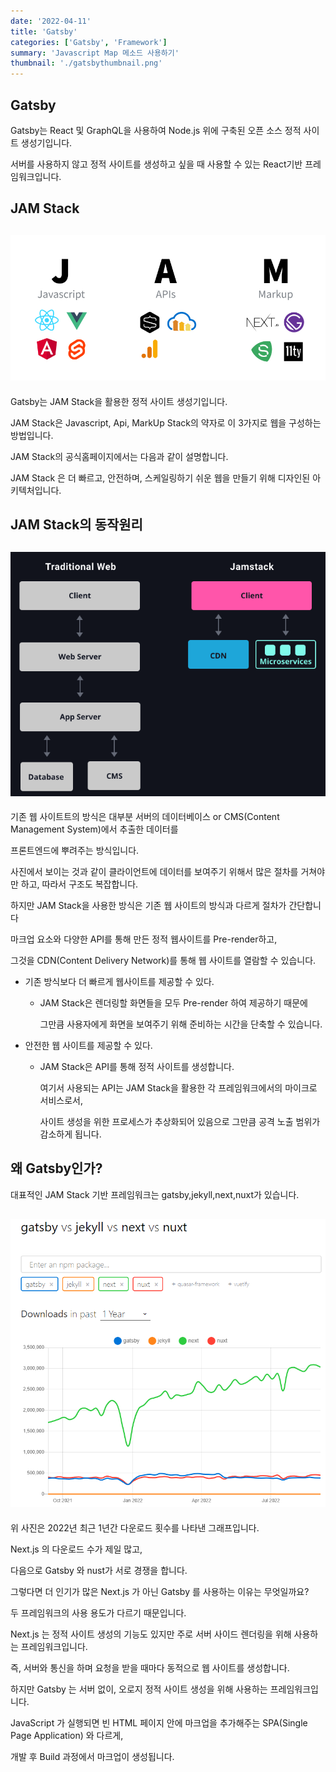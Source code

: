 ```yaml
---
date: '2022-04-11'
title: 'Gatsby'
categories: ['Gatsby', 'Framework']
summary: 'Javascript Map 메소드 사용하기'
thumbnail: './gatsbythumbnail.png'
---
```


## Gatsby

Gatsby는 React 및 GraphQL을 사용하여 Node.js 위에 구축된 오픈 소스 정적 사이트 생성기입니다.

서버를 사용하지 않고 정적 사이트를 생성하고 싶을 때 사용할 수 있는 React기반 프레임워크입니다.

## JAM Stack

## ![file:///C:/Reactblog/LEEBLOG/static/gatsby/jamstack2.png](../static/gatsby/jamstack1.png)

Gatsby는 JAM Stack을 활용한 정적 사이트 생성기입니다.

JAM Stack은 Javascript, Api, MarkUp Stack의 약자로 이 3가지로 웹을 구성하는 방법입니다.

JAM Stack의 공식홈페이지에서는 다음과 같이 설명합니다.

JAM Stack 은 더 빠르고, 안전하며, 스케일링하기 쉬운 웹을 만들기 위해 디자인된 아키텍처입니다.

## JAM Stack의 동작원리

## ![file:///C:/Reactblog/LEEBLOG/static/gatsby/jamstack2.png](../static/gatsby/jamstack2.png)

기존 웹 사이트트의 방식은 대부분 서버의 데이터베이스 or CMS(Content Management System)에서 추출한 데이터를

프론트엔드에 뿌려주는 방식입니다.

사진에서 보이는 것과 같이 클라이언트에 데이터를 보여주기 위해서 많은 절차를 거쳐야만 하고, 따라서 구조도 복잡합니다.

하지만 JAM Stack을 사용한 방식은 기존 웹 사이트의 방식과 다르게 절차가 간단합니다

마크업 요소와 다양한 API를 통해 만든 정적 웹사이트를 Pre-render하고,

그것을 CDN(Content Delivery Network)를 통해 웹 사이트를 열람할 수 있습니다.

- 기존 방식보다 더 빠르게 웹사이트를 제공할 수 있다.

  - JAM Stack은 렌더링할 화면들을 모두 Pre-render 하여 제공하기 때문에

    그만큼 사용자에게 화면을 보여주기 위해 준비하는 시간을 단축할 수 있습니다.

- 안전한 웹 사이트를 제공할 수 있다.

  - JAM Stack은 API를 통해 정적 사이트를 생성합니다.

    여기서 사용되는 API는 JAM Stack을 활용한 각 프레임워크에서의 마이크로 서비스로서,

    사이트 생성을 위한 프로세스가 추상화되어 있음으로 그만큼 공격 노출 범위가 감소하게 됩니다.

## 왜 Gatsby인가?

대표적인 JAM Stack 기반 프레임워크는 gatsby,jekyll,next,nuxt가 있습니다.

## ![file:///C:/Reactblog/LEEBLOG/static/gatsby/trend.PNG](../static/gatsby/trend.PNG)

위 사진은 2022년 최근 1년간 다운로드 횟수를 나타낸 그래프입니다.

Next.js 의 다운로드 수가 제일 많고,

다음으로 Gatsby 와 nust가 서로 경쟁을 합니다.

그렇다면 더 인기가 많은 Next.js 가 아닌 Gatsby 를 사용하는 이유는 무엇일까요?

두 프레임워크의 사용 용도가 다르기 때문입니다.

Next.js 는 정적 사이트 생성의 기능도 있지만 주로 서버 사이드 렌더링을 위해 사용하는 프레임워크입니다.

즉, 서버와 통신을 하며 요청을 받을 때마다 동적으로 웹 사이트를 생성합니다.

하지만 Gatsby 는 서버 없이, 오로지 정적 사이트 생성을 위해 사용하는 프레임워크입니다.

JavaScript 가 실행되면 빈 HTML 페이지 안에 마크업을 추가해주는 SPA(Single Page Application) 와 다르게,

개발 후 Build 과정에서 마크업이 생성됩니다.

